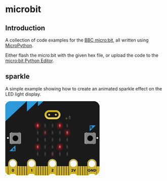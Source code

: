 # microbit

## Introduction

A collection of code examples for the [BBC micro:bit](https://microbit.org), all written using [MicroPython](https://microbit-micropython.readthedocs.io/en/v2-docs/).

Either flash the micro:bit with the given hex file, or upload the code to the [micro:bit Python Editor](https://python.microbit.org/v/3).

## sparkle

A simple example showing how to create an animated sparkle effect on the LED light display.

![BBC microbit showing sparkle effect](https://github.com/randusr836/microbit/blob/main/gif/sparkle.gif)
